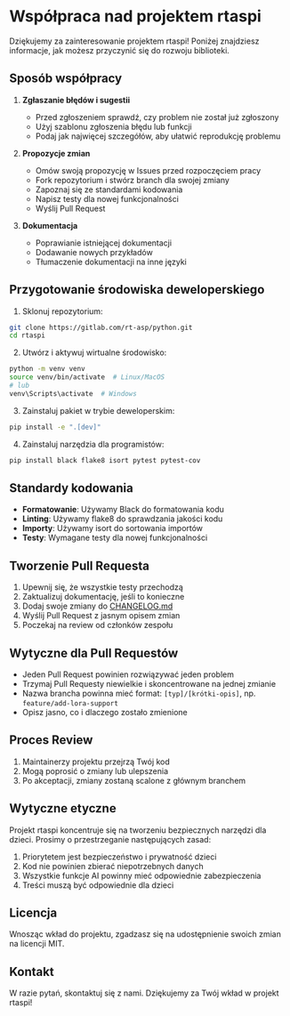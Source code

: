 # Współpraca nad projektem rtaspi

Dziękujemy za zainteresowanie projektem rtaspi! Poniżej znajdziesz informacje, jak możesz przyczynić się do rozwoju biblioteki.

## Sposób współpracy

1. **Zgłaszanie błędów i sugestii**
   - Przed zgłoszeniem sprawdź, czy problem nie został już zgłoszony
   - Użyj szablonu zgłoszenia błędu lub funkcji
   - Podaj jak najwięcej szczegółów, aby ułatwić reprodukcję problemu

2. **Propozycje zmian**
   - Omów swoją propozycję w Issues przed rozpoczęciem pracy
   - Fork repozytorium i stwórz branch dla swojej zmiany
   - Zapoznaj się ze standardami kodowania
   - Napisz testy dla nowej funkcjonalności
   - Wyślij Pull Request

3. **Dokumentacja**
   - Poprawianie istniejącej dokumentacji
   - Dodawanie nowych przykładów
   - Tłumaczenie dokumentacji na inne języki

## Przygotowanie środowiska deweloperskiego

1. Sklonuj repozytorium:
```bash
git clone https://gitlab.com/rt-asp/python.git
cd rtaspi
```

2. Utwórz i aktywuj wirtualne środowisko:
```bash
python -m venv venv
source venv/bin/activate  # Linux/MacOS
# lub
venv\Scripts\activate  # Windows
```

3. Zainstaluj pakiet w trybie deweloperskim:
```bash
pip install -e ".[dev]"
```

4. Zainstaluj narzędzia dla programistów:
```bash
pip install black flake8 isort pytest pytest-cov
```

## Standardy kodowania

- **Formatowanie**: Używamy Black do formatowania kodu
- **Linting**: Używamy flake8 do sprawdzania jakości kodu
- **Importy**: Używamy isort do sortowania importów
- **Testy**: Wymagane testy dla nowej funkcjonalności


## Tworzenie Pull Requesta

1. Upewnij się, że wszystkie testy przechodzą
2. Zaktualizuj dokumentację, jeśli to konieczne
3. Dodaj swoje zmiany do [CHANGELOG.md](CHANGELOG.md)
4. Wyślij Pull Request z jasnym opisem zmian
5. Poczekaj na review od członków zespołu

## Wytyczne dla Pull Requestów

- Jeden Pull Request powinien rozwiązywać jeden problem
- Trzymaj Pull Requesty niewielkie i skoncentrowane na jednej zmianie
- Nazwa brancha powinna mieć format: `[typ]/[krótki-opis]`, np. `feature/add-lora-support`
- Opisz jasno, co i dlaczego zostało zmienione

## Proces Review

1. Maintainerzy projektu przejrzą Twój kod
2. Mogą poprosić o zmiany lub ulepszenia
3. Po akceptacji, zmiany zostaną scalone z głównym branchem

## Wytyczne etyczne

Projekt rtaspi koncentruje się na tworzeniu bezpiecznych narzędzi dla dzieci. Prosimy o przestrzeganie następujących zasad:

1. Priorytetem jest bezpieczeństwo i prywatność dzieci
2. Kod nie powinien zbierać niepotrzebnych danych
3. Wszystkie funkcje AI powinny mieć odpowiednie zabezpieczenia
4. Treści muszą być odpowiednie dla dzieci

## Licencja

Wnosząc wkład do projektu, zgadzasz się na udostępnienie swoich zmian na licencji MIT.

## Kontakt

W razie pytań, skontaktuj się z nami.
Dziękujemy za Twój wkład w projekt rtaspi!